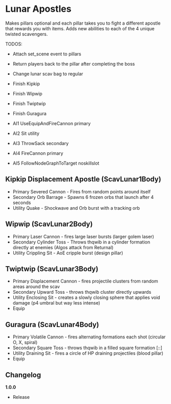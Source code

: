 # Lunar Apostles

Makes pillars optional and each pillar takes you to fight a different apostle that rewards you with items. Adds new abilities to each of the 4 unique twisted scavengers.

TODOS:
- Attach set_scene event to pillars
- Return players back to the pillar after completing the boss
- Change lunar scav bag to regular
- Finish Kipkip
- Finish Wipwip
- Finish Twiptwip
- Finish Guragura



- AI1 UseEquipAndFireCannon primary
- AI2 Sit utility
- AI3 ThrowSack secondary
- AI4 FireCannon primary
- AI5 FollowNodeGraphToTarget noskillslot

## Kipkip Displacement Apostle (ScavLunar1Body)

- Primary Severed Cannon - Fires from random points around itself
- Secondary Orb Barrage - Spawns 6 frozen orbs that launch after 4 seconds
- Utility Quake - Shockwave and Orb burst with a tracking orb

## Wipwip (ScavLunar2Body)

- Primary Laser Cannon - fires large laser bursts (larger golem laser)
- Secondary Cylinder Toss - Throws thqwib in a cylinder formation directly at enemies (Algos attack from Returnal)
- Utility Crippling Sit - AoE cripple burst (design pillar)

## Twiptwip (ScavLunar3Body)

- Primary Displacement Cannon - fires projectile clusters from random areas around the scav
- Secondary Upward Toss - throws thqwib cluster directly upwards
- Utility Enclosing Sit - creates a slowly closing sphere that applies void damage (p4 umbral but way less intense)
- Equip

## Guragura (ScavLunar4Body)

- Primary Volatile Cannon - fires alternating formations each shot (circular O, X, spiral)
- Secondary Square Toss - throws thqwib in a filled square formation [::] 
- Utility Draining Sit - fires a circle of HP draining projectiles (blood pillar)
- Equip

## Changelog

**1.0.0**

- Release
